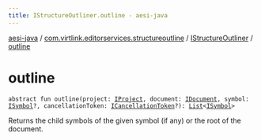 ```yaml
---
title: IStructureOutliner.outline - aesi-java
---
```


[aesi-java](../../index.html) / [com.virtlink.editorservices.structureoutline](../index.html) / [IStructureOutliner](index.html) / [outline](.)

# outline

`abstract fun outline(project: `[`IProject`](../../com.virtlink.editorservices/-i-project.html)`, document: `[`IDocument`](../../com.virtlink.editorservices/-i-document/index.html)`, symbol: `[`ISymbol`](../-i-symbol/index.html)`?, cancellationToken: `[`ICancellationToken`](../../com.virtlink.editorservices/-i-cancellation-token/index.html)`?): `[`List`](https://kotlinlang.org/api/latest/jvm/stdlib/kotlin.collections/-list/index.html)`<`[`ISymbol`](../-i-symbol/index.html)`>`

Returns the child symbols of the given symbol (if any)
or the root of the document.

